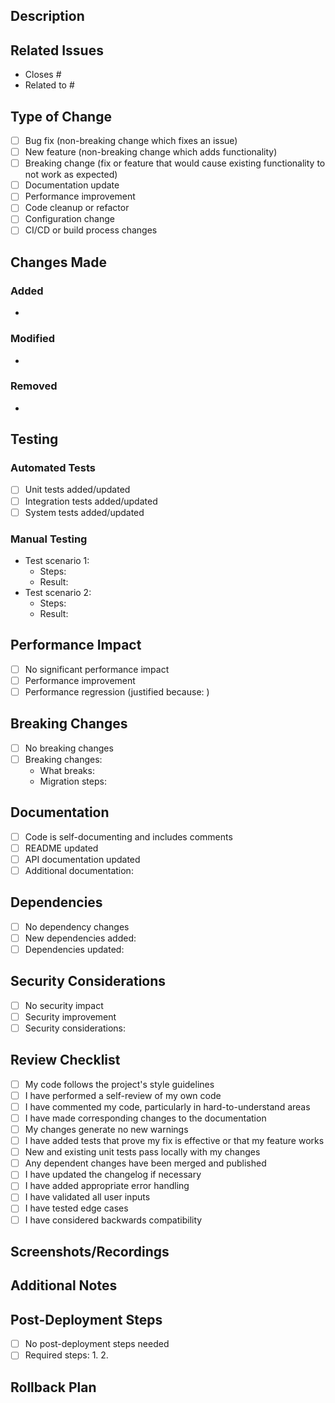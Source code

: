 ## Description
<!-- Provide a clear and concise description of your changes -->

## Related Issues
<!-- List any issues this PR closes or references -->
- Closes #
- Related to #

## Type of Change
<!-- What types of changes does your code introduce? Put an `x` in all boxes that apply -->
- [ ] Bug fix (non-breaking change which fixes an issue)
- [ ] New feature (non-breaking change which adds functionality)
- [ ] Breaking change (fix or feature that would cause existing functionality to not work as expected)
- [ ] Documentation update
- [ ] Performance improvement
- [ ] Code cleanup or refactor
- [ ] Configuration change
- [ ] CI/CD or build process changes

## Changes Made
<!-- Describe the changes you've made -->
### Added
- 

### Modified
-

### Removed
-

## Testing
<!-- Describe the testing you've performed -->
### Automated Tests
- [ ] Unit tests added/updated
- [ ] Integration tests added/updated
- [ ] System tests added/updated

### Manual Testing
<!-- Describe the manual testing you've performed -->
- Test scenario 1:
  - Steps:
  - Result:
- Test scenario 2:
  - Steps:
  - Result:

## Performance Impact
<!-- Describe any performance impacts this change may have -->
- [ ] No significant performance impact
- [ ] Performance improvement
- [ ] Performance regression (justified because: )

## Breaking Changes
<!-- List any breaking changes and migration notes -->
- [ ] No breaking changes
- [ ] Breaking changes:
  - What breaks:
  - Migration steps:

## Documentation
<!-- List documentation changes or additions -->
- [ ] Code is self-documenting and includes comments
- [ ] README updated
- [ ] API documentation updated
- [ ] Additional documentation:

## Dependencies
<!-- List any new dependencies or dependency updates -->
- [ ] No dependency changes
- [ ] New dependencies added:
- [ ] Dependencies updated:

## Security Considerations
<!-- Describe any security impacts this change may have -->
- [ ] No security impact
- [ ] Security improvement
- [ ] Security considerations:

## Review Checklist
<!-- Go over all the following points, and put an `x` in all the boxes that apply -->
- [ ] My code follows the project's style guidelines
- [ ] I have performed a self-review of my own code
- [ ] I have commented my code, particularly in hard-to-understand areas
- [ ] I have made corresponding changes to the documentation
- [ ] My changes generate no new warnings
- [ ] I have added tests that prove my fix is effective or that my feature works
- [ ] New and existing unit tests pass locally with my changes
- [ ] Any dependent changes have been merged and published
- [ ] I have updated the changelog if necessary
- [ ] I have added appropriate error handling
- [ ] I have validated all user inputs
- [ ] I have tested edge cases
- [ ] I have considered backwards compatibility

## Screenshots/Recordings
<!-- If applicable, add screenshots or recordings to demonstrate the changes -->

## Additional Notes
<!-- Add any additional notes for reviewers -->

## Post-Deployment Steps
<!-- List any steps needed after deploying this change -->
- [ ] No post-deployment steps needed
- [ ] Required steps:
  1. 
  2. 

## Rollback Plan
<!-- Describe how to rollback these changes if needed -->


